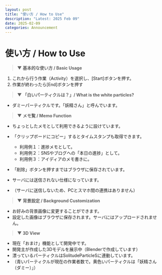 ```yaml
---
layout: post
title: "使い方 / How to Use"
description: "Latest: 2025 Feb 09"
date: 2025-02-09
categories: Announcement
---
```



# 使い方 / How to Use


> **▼ 基本的な使い方 / Basic Usage**

1. これから行う作業（Activity）を選択し、[Start]ボタンを押す。
2. 作業が終わったら[End]ボタンを押す



> **▼ 「白いパーティクルは？」/ What is the white particles?**

- ダミーパーティクルです。「妖精さん」と呼んでいます。



> **▼ メモ覧 / Memo Function**

- ちょっとしたメモとして利用できるように設けています。
- 「クリップボードにコピー」するとタイムスタンプも取得できます。
  - 利用例１：進捗メモとして。
  - 利用例２：SNSやブログへの「本日の進捗」として。
  - 利用例３：アイディアのメモ書きに。

- 「削除」ボタンを押すまではブラウザに保存されています。
- サーバには送信されない仕様になっています。
- （サーバに送信しないため、PCとスマホ間の連携はありません）



> **▼ 背景設定 / Background Customization**

- お好みの背景画像に変更することができます。
- 設定した画像はブラウザに保存されます。サーバにはアップロードされません。



> **▼ 3D View**

- 現在「おまけ」機能として開発中です。
- 開発主が作成した3Dモデルを展示中（Blenderで作成しています）
- 漂っているパーティクルはSolitudeParticleSに連動しています。
- （青いパーティクルが現在の作業者数で。黄色いパーティクルは「妖精さん（ダミー）」）
